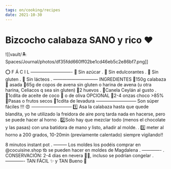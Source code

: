 ```yaml
---
tags: on/cooking/recipes
date: 2021-10-30
---
```

# Bizcocho calabaza SANO y rico ♥️
![[vault/🏝 Spaces/Journal/photos/df35fdd660ff02be1cd46eb5c2e86bf7.png]]


⭕️ F Á C I L
—————————-
🌱 Sin azúcar .
🌱 Sin edulcorantes .
🌱 Sin gluten .
🌱 Sin lácteos .
——————————
INGREDIENTES
🔸150g calabaza 🎃 asada
🔸65g de copos de avena sin gluten o harina de avena (u otra harina, Celiacos q sea sin gluten)
🔸2 huevos .
🔸Canela Ceylán al gusto .
🔸1cdita de aceite de coco 🥥 o de oliva OPCIONAL
🔸2-4 onzas choco >85%
🔸Pasas o frutos secos
🔸1cdita de levadura
—————————
Son súper fáciles !!! 😍
—————————
1️⃣ Asa la calabaza hasta que quede blandita, yo he utilizado la freidora de aire porq tarda nada en hacerse, pero se puede hacer al horno
.
2️⃣Solo hay que mezclar todo (menos el chocolate y las pasas) con una batidora de mano y listo, añadir al molde.
.
3️⃣ meter al horno a 200 grados, 10-20min (previamente calentado) siempre vigilando!!

8 minutos instant pot
.
———
Los moldes los podéis comprar en @cocuisine.shop tb se pueden hacer en moldes de Magdalena
.
————-
.
CONSERVACIÓN: 2-4 días en nevera 👌🏽, incluso se podrían congelar .
————-
TAN FÁCIL ✨ y TAN Bueno 🤩
